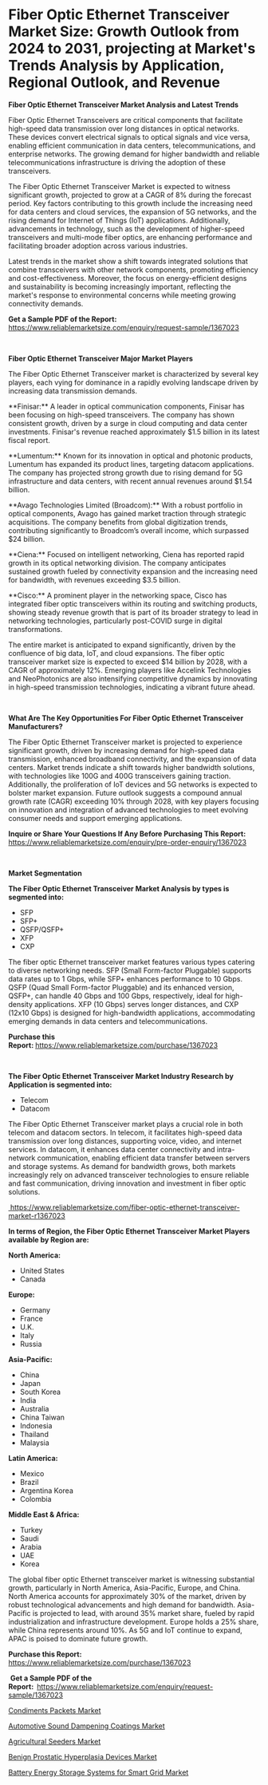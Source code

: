 <p><h1>Fiber Optic Ethernet Transceiver Market Size: Growth Outlook from 2024 to 2031, projecting at Market's Trends Analysis by Application, Regional Outlook, and Revenue</h1></p><p><strong>Fiber Optic Ethernet Transceiver Market Analysis and Latest Trends</strong></p>
<p><p>Fiber Optic Ethernet Transceivers are critical components that facilitate high-speed data transmission over long distances in optical networks. These devices convert electrical signals to optical signals and vice versa, enabling efficient communication in data centers, telecommunications, and enterprise networks. The growing demand for higher bandwidth and reliable telecommunications infrastructure is driving the adoption of these transceivers.</p><p>The Fiber Optic Ethernet Transceiver Market is expected to witness significant growth, projected to grow at a CAGR of 8% during the forecast period. Key factors contributing to this growth include the increasing need for data centers and cloud services, the expansion of 5G networks, and the rising demand for Internet of Things (IoT) applications. Additionally, advancements in technology, such as the development of higher-speed transceivers and multi-mode fiber optics, are enhancing performance and facilitating broader adoption across various industries.</p><p>Latest trends in the market show a shift towards integrated solutions that combine transceivers with other network components, promoting efficiency and cost-effectiveness. Moreover, the focus on energy-efficient designs and sustainability is becoming increasingly important, reflecting the market's response to environmental concerns while meeting growing connectivity demands.</p></p>
<p><strong>Get a Sample PDF of the Report:&nbsp;</strong> <a href="https://www.reliablemarketsize.com/enquiry/request-sample/1367023?utm_campaign=1842&utm_medium=2&utm_source=Github&utm_content=ia&utm_term=06122024&utm_id=fiber-optic-ethernet-transceiver">https://www.reliablemarketsize.com/enquiry/request-sample/1367023</a></p>
<p>&nbsp;</p>
<p><strong>Fiber Optic Ethernet Transceiver Major Market Players</strong></p>
<p><p>The Fiber Optic Ethernet Transceiver market is characterized by several key players, each vying for dominance in a rapidly evolving landscape driven by increasing data transmission demands. </p><p>**Finisar:** A leader in optical communication components, Finisar has been focusing on high-speed transceivers. The company has shown consistent growth, driven by a surge in cloud computing and data center investments. Finisar's revenue reached approximately $1.5 billion in its latest fiscal report.</p><p>**Lumentum:** Known for its innovation in optical and photonic products, Lumentum has expanded its product lines, targeting datacom applications. The company has projected strong growth due to rising demand for 5G infrastructure and data centers, with recent annual revenues around $1.54 billion.</p><p>**Avago Technologies Limited (Broadcom):** With a robust portfolio in optical components, Avago has gained market traction through strategic acquisitions. The company benefits from global digitization trends, contributing significantly to Broadcom’s overall income, which surpassed $24 billion.</p><p>**Ciena:** Focused on intelligent networking, Ciena has reported rapid growth in its optical networking division. The company anticipates sustained growth fueled by connectivity expansion and the increasing need for bandwidth, with revenues exceeding $3.5 billion.</p><p>**Cisco:** A prominent player in the networking space, Cisco has integrated fiber optic transceivers within its routing and switching products, showing steady revenue growth that is part of its broader strategy to lead in networking technologies, particularly post-COVID surge in digital transformations.</p><p>The entire market is anticipated to expand significantly, driven by the confluence of big data, IoT, and cloud expansions. The fiber optic transceiver market size is expected to exceed $14 billion by 2028, with a CAGR of approximately 12%. Emerging players like Accelink Technologies and NeoPhotonics are also intensifying competitive dynamics by innovating in high-speed transmission technologies, indicating a vibrant future ahead.</p></p>
<p>&nbsp;</p>
<p><strong>What Are The Key Opportunities For Fiber Optic Ethernet Transceiver Manufacturers?</strong></p>
<p><p>The Fiber Optic Ethernet Transceiver market is projected to experience significant growth, driven by increasing demand for high-speed data transmission, enhanced broadband connectivity, and the expansion of data centers. Market trends indicate a shift towards higher bandwidth solutions, with technologies like 100G and 400G transceivers gaining traction. Additionally, the proliferation of IoT devices and 5G networks is expected to bolster market expansion. Future outlook suggests a compound annual growth rate (CAGR) exceeding 10% through 2028, with key players focusing on innovation and integration of advanced technologies to meet evolving consumer needs and support emerging applications.</p></p>
<p><strong>Inquire or Share Your Questions If Any Before Purchasing This Report:</strong> <a href="https://www.reliablemarketsize.com/enquiry/pre-order-enquiry/1367023?utm_campaign=1842&utm_medium=2&utm_source=Github&utm_content=ia&utm_term=06122024&utm_id=fiber-optic-ethernet-transceiver">https://www.reliablemarketsize.com/enquiry/pre-order-enquiry/1367023</a></p>
<p>&nbsp;</p>
<p><strong>Market Segmentation</strong></p>
<p><strong>The Fiber Optic Ethernet Transceiver Market Analysis by types is segmented into:</strong></p>
<p><ul><li>SFP</li><li>SFP+</li><li>QSFP/QSFP+</li><li>XFP</li><li>CXP</li></ul></p>
<p><p>The fiber optic Ethernet transceiver market features various types catering to diverse networking needs. SFP (Small Form-factor Pluggable) supports data rates up to 1 Gbps, while SFP+ enhances performance to 10 Gbps. QSFP (Quad Small Form-factor Pluggable) and its enhanced version, QSFP+, can handle 40 Gbps and 100 Gbps, respectively, ideal for high-density applications. XFP (10 Gbps) serves longer distances, and CXP (12x10 Gbps) is designed for high-bandwidth applications, accommodating emerging demands in data centers and telecommunications.</p></p>
<p><strong>Purchase this Report:&nbsp;</strong><a href="https://www.reliablemarketsize.com/purchase/1367023?utm_campaign=1842&utm_medium=2&utm_source=Github&utm_content=ia&utm_term=06122024&utm_id=fiber-optic-ethernet-transceiver">https://www.reliablemarketsize.com/purchase/1367023</a></p>
<p>&nbsp;</p>
<p><strong>The Fiber Optic Ethernet Transceiver Market Industry Research by Application is segmented into:</strong></p>
<p><ul><li>Telecom</li><li>Datacom</li></ul></p>
<p><p>The Fiber Optic Ethernet Transceiver market plays a crucial role in both telecom and datacom sectors. In telecom, it facilitates high-speed data transmission over long distances, supporting voice, video, and internet services. In datacom, it enhances data center connectivity and intra-network communication, enabling efficient data transfer between servers and storage systems. As demand for bandwidth grows, both markets increasingly rely on advanced transceiver technologies to ensure reliable and fast communication, driving innovation and investment in fiber optic solutions.</p></p>
<p><a href="https://www.reliablemarketsize.com/fiber-optic-ethernet-transceiver-market-r1367023?utm_campaign=1842&utm_medium=2&utm_source=Github&utm_content=ia&utm_term=06122024&utm_id=fiber-optic-ethernet-transceiver">&nbsp;https://www.reliablemarketsize.com/fiber-optic-ethernet-transceiver-market-r1367023</a></p>
<p><strong>In terms of Region, the Fiber Optic Ethernet Transceiver Market Players available by Region are:</strong></p>
<p>
    <p> <strong> North America: </strong>
        <ul>
            <li>United States</li>
            <li>Canada</li>
        </ul>
        </p> 
    <p> <strong> Europe: </strong>
        <ul>
            <li>Germany</li>
            <li>France</li>
            <li>U.K.</li>
            <li>Italy</li>
            <li>Russia</li>
        </ul>
        </p> 
    <p> <strong> Asia-Pacific: </strong>
        <ul>
            <li>China</li>
            <li>Japan</li>
            <li>South Korea</li>
            <li>India</li>
            <li>Australia</li>
            <li>China Taiwan</li>
            <li>Indonesia</li>
            <li>Thailand</li>
            <li>Malaysia</li>
        </ul>
        </p> 
    <p> <strong> Latin America: </strong>
        <ul>
            <li>Mexico</li>
            <li>Brazil</li>
            <li>Argentina Korea</li>
            <li>Colombia</li>
        </ul>
        </p> 
    <p> <strong> Middle East & Africa: </strong>
        <ul>
            <li>Turkey</li>
            <li>Saudi</li>
            <li>Arabia</li>
            <li>UAE</li>
            <li>Korea</li>
        </ul>
    </p>
    </p>
<p><p>The global fiber optic Ethernet transceiver market is witnessing substantial growth, particularly in North America, Asia-Pacific, Europe, and China. North America accounts for approximately 30% of the market, driven by robust technological advancements and high demand for bandwidth. Asia-Pacific is projected to lead, with around 35% market share, fueled by rapid industrialization and infrastructure development. Europe holds a 25% share, while China represents around 10%. As 5G and IoT continue to expand, APAC is poised to dominate future growth.</p></p>
<p><strong>Purchase this Report: </strong><a href="https://www.reliablemarketsize.com/purchase/1367023?utm_campaign=1842&utm_medium=2&utm_source=Github&utm_content=ia&utm_term=06122024&utm_id=fiber-optic-ethernet-transceiver">https://www.reliablemarketsize.com/purchase/1367023</a></p>
<p>&nbsp;<strong>Get a Sample PDF of the Report:&nbsp;&nbsp;</strong><a href="https://www.reliablemarketsize.com/enquiry/request-sample/1367023?utm_campaign=1842&utm_medium=2&utm_source=Github&utm_content=ia&utm_term=06122024&utm_id=fiber-optic-ethernet-transceiver">https://www.reliablemarketsize.com/enquiry/request-sample/1367023</a></p>
<p><strong></strong></p>
<p><p><a href="https://issuu.com/reportprime-2/docs/condiments-packets-market-size-2030.pptx?utm_campaign=1842&utm_medium=2&utm_source=Github&utm_content=ia&utm_term=06122024&utm_id=fiber-optic-ethernet-transceiver">Condiments Packets Market</a></p><p><a href="https://issuu.com/reportprime-2/docs/automotive-sound-dampening-coatings-market-size-20?utm_campaign=1842&utm_medium=2&utm_source=Github&utm_content=ia&utm_term=06122024&utm_id=fiber-optic-ethernet-transceiver">Automotive Sound Dampening Coatings Market</a></p><p><a href="https://github.com/RoccoManning/Market-Research-Report-List-7/blob/main/agricultural-seeders-market.md?utm_campaign=1842&utm_medium=2&utm_source=Github&utm_content=ia&utm_term=06122024&utm_id=fiber-optic-ethernet-transceiver">Agricultural Seeders Market</a></p><p><a href="https://www.linkedin.com/pulse/detailed-market-research-benign-prostatic-hyperplasia-devices-cwvaf?utm_campaign=1842&utm_medium=2&utm_source=Github&utm_content=ia&utm_term=06122024&utm_id=fiber-optic-ethernet-transceiver">Benign Prostatic Hyperplasia Devices Market</a></p><p><a href="https://www.linkedin.com/pulse/battery-energy-storage-systems-smart-grid-market-challenges-forecasts-qpu9f?utm_campaign=1842&utm_medium=2&utm_source=Github&utm_content=ia&utm_term=06122024&utm_id=fiber-optic-ethernet-transceiver">Battery Energy Storage Systems for Smart Grid Market</a></p></p>